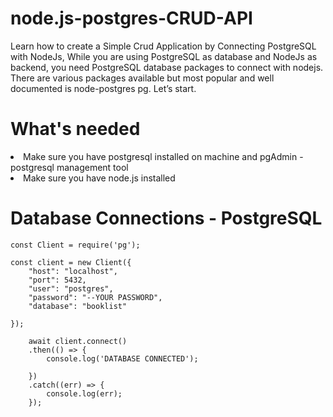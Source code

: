 # node.js-postgres-CRUD-API

Learn how to create a Simple Crud Application by Connecting PostgreSQL with NodeJs, While you are using PostgreSQL as database and NodeJs as backend, you need PostgreSQL database packages to connect with nodejs. There are various packages available but most popular and well documented is node-postgres pg. Let’s start.
# What's needed
<li> Make sure you have postgresql installed on machine and pgAdmin - postgresql management tool </li>
<li> Make sure you have node.js installed </li>

# Database Connections - PostgreSQL
    
    const Client = require('pg');

    const client = new Client({
        "host": "localhost",
        "port": 5432,
        "user": "postgres",
        "password": "--YOUR PASSWORD",
        "database": "booklist"

    });

        await client.connect()
        .then(() => {
            console.log('DATABASE CONNECTED');

        })
        .catch((err) => {
            console.log(err);
        });
